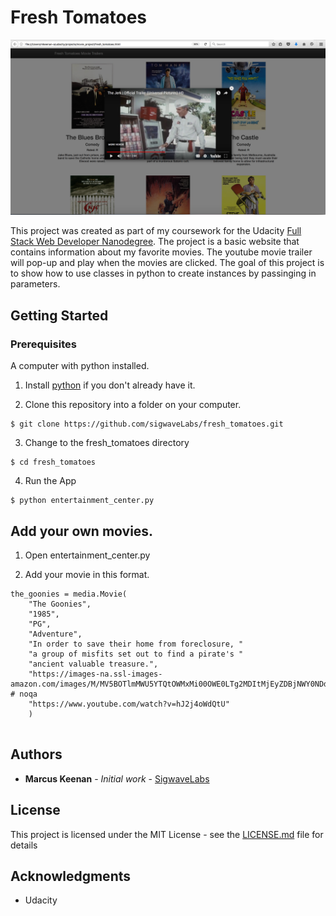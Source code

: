 # Fresh Tomatoes
![](https://github.com/sigwaveLabs/fresh_tomatoes/blob/master/fresh_tomatoes_screen_shot.png)


This project was created as part of my coursework for the Udacity [Full Stack Web Developer Nanodegree](https://www.udacity.com/course/full-stack-web-developer-nanodegree--nd004). The project is a basic website that contains information about my favorite movies. The youtube movie trailer will pop-up and play when the movies are clicked. The goal of this project is to show how to use classes in python to create instances by passinging in parameters.


## Getting Started

### Prerequisites

A computer
 with python installed.



1. Install [python](https://www.python.org/downloads/) if you don't already have it.

2. Clone this repository into a folder on your computer.
```
$ git clone https://github.com/sigwaveLabs/fresh_tomatoes.git
```
3. Change to the fresh_tomatoes directory
```
$ cd fresh_tomatoes
```
4. Run the App
```
$ python entertainment_center.py
```
## Add your own movies.

1. Open entertainment_center.py

2. Add your movie in this format.
```
the_goonies = media.Movie(
    "The Goonies",
    "1985",
    "PG",
    "Adventure",
    "In order to save their home from foreclosure, "
    "a group of misfits set out to find a pirate's "
    "ancient valuable treasure.",
    "https://images-na.ssl-images-amazon.com/images/M/MV5BOTlmMWU5YTQtOWMxMi00OWE0LTg2MDItMjEyZDBjNWY0NDdhL2ltYWdlXkEyXkFqcGdeQXVyNTAyODkwOQ@@._V1_SX300.jpg",  # noqa
    "https://www.youtube.com/watch?v=hJ2j4oWdQtU"
    )


```
## Authors

* **Marcus Keenan** - *Initial work* - [SigwaveLabs](https://github.com/SigwaveLabs)


## License

This project is licensed under the MIT License - see the [LICENSE.md](LICENSE.md) file for details

## Acknowledgments

* Udacity


